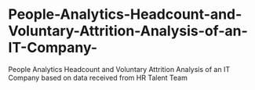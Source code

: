 # People-Analytics-Headcount-and-Voluntary-Attrition-Analysis-of-an-IT-Company-
People Analytics Headcount and Voluntary Attrition Analysis of an IT Company based on data received from HR Talent Team
